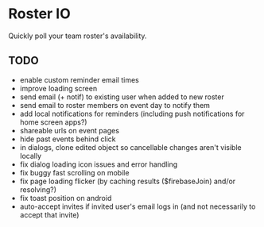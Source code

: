 Roster IO
========================

Quickly poll your team roster's availability.


## TODO

- enable custom reminder email times
- improve loading screen
- send email (+ notif) to existing user when added to new roster
- send email to roster members on event day to notify them
- add local notifications for reminders (including push notifications for home screen apps?)
- shareable urls on event pages
- hide past events behind click
- in dialogs, clone edited object so cancellable changes aren't visible locally
- fix dialog loading icon issues and error handling
- fix buggy fast scrolling on mobile
- fix page loading flicker (by caching results ($firebaseJoin) and/or resolving?)
- fix toast position on android
- auto-accept invites if invited user's email logs in (and not necessarily to accept that invite)